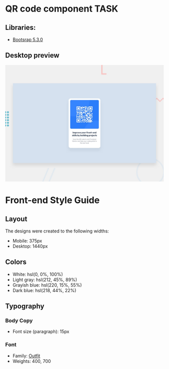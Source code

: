 # QR code component TASK

## Libraries:
- [Bootsrap 5.3.0](https://getbootstrap.com/docs/5.3/getting-started/introduction/)

## Desktop preview

![Desktop preview](https://github.com/jjsimps0n/FrontEnd-QRCodeComponent/blob/main/Task/desktop-preview.jpg?raw=true)


# Front-end Style Guide

## Layout

The designs were created to the following widths:

- Mobile: 375px
- Desktop: 1440px

## Colors

- White: hsl(0, 0%, 100%)
- Light gray: hsl(212, 45%, 89%)
- Grayish blue: hsl(220, 15%, 55%)
- Dark blue: hsl(218, 44%, 22%)

## Typography

### Body Copy

- Font size (paragraph): 15px

### Font

- Family: [Outfit](https://fonts.google.com/specimen/Outfit)
- Weights: 400, 700